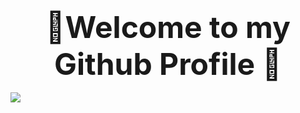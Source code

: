 <h3 align="center"><font size=35>🌇Welcome to my Github Profile 🌆</font></h2>
<img src="https://user-images.githubusercontent.com/74038190/212284100-561aa473-3905-4a80-b561-0d28506553ee.gif"></img>

